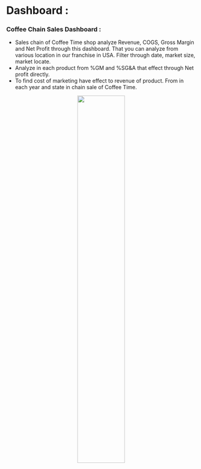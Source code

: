 # Dashboard : 
### Coffee Chain Sales Dashboard :
  - Sales chain of Coffee Time shop analyze Revenue, COGS, Gross Margin and Net Profit through this dashboard. That you can analyze from various location in our franchise in USA. Filter through date, market size, market locate.
  - Analyze in each product from %GM and %SG&A that effect through Net profit directly.
  - To find cost of marketing have effect to revenue of product. From in each year and state in chain sale of Coffee Time.
<p align="center">
<img src="https://github.com/KitsadaPuttivanit/Coffee_Chain_Sales/assets/158123269/ce72f9bf-88f1-4ec6-9529-52630e571d8c" width=50% height=50%>
</p>

